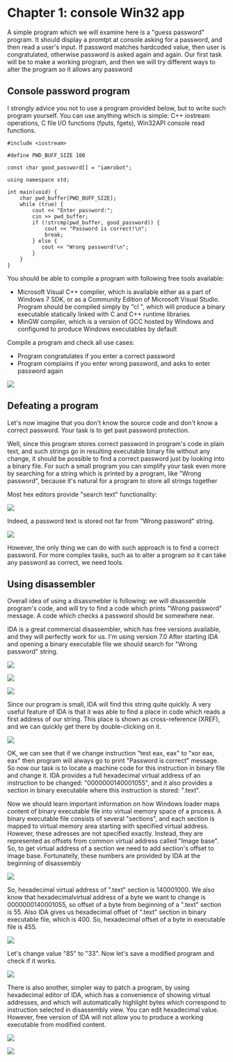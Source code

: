 # Chapter 1: console Win32 app

A simple program which we will examine here is a "guess password" program. It should display a promtpt at console asking for a password, and then read a user's input. If password matches hardcoded value, then user is congratulated, otherwise password is asked again and again.
Our first task will be to make a working program, and then we will try different ways to alter the program so it allows any password

## Console password program
I strongly advice you not to use a program provided below, but to write such program yourself. You can use anything which is simple: C++ iostream operations, C file I/O functions (fputs, fgets), Win32API console read functions.

```
#include <iostream>

#define PWD_BUFF_SIZE 100

const char good_password[] = "iamrobot";

using namespace std;

int main(void) {
    char pwd_buffer[PWD_BUFF_SIZE];
    while (true) {
        cout << "Enter password:";
        cin >> pwd_buffer;
        if (!strcmp(pwd_buffer, good_password)) {
            cout << "Password is correct!\n";
            break;
        } else {
           cout << "Wrong password!\n";
        }
    }
}

```
You should be able to compile a program with following free tools available:
 * Microsoft Visual C++ compiler, which is available either as a part of Windows 7 SDK, or as a Community Edition of Microsoft Visual Studio. Program should be compiled simply by "cl <progname>", which will produce a binary executable statically linked with C and C++ runtime libraries
 * MinGW compiler, which is a version of GCC hosted by Windows and configured to produce Windows executables by default

Compile a program and check all use cases:
 * Program congratulates if you enter a correct password
 * Program complains if you enter wrong password, and asks to enter password again

 ![](pics/prog-enabled.png)

## Defeating a program

Let's now imagine that you don't know the source code and don't know a correct password. Your task is to get past password protection. 

Well, since this program stores correct password in program's code in plain text, and such strings go in resulting executable binary file without any change, it should be possible to find a correct password just by looking into a binary file. For such a small program you can simplify your task even more by searching for a string which is printed by a program, like "Wrong password", because it's natural for a program to store all strings together

Most hex editors provide "search text" functionality:

 ![](pics/hxd-text-search.png)

Indeed, a password text is stored not far from "Wrong password" string.

 ![](pics/hxd-text-found.png)
 
However, the only thing we can do with such approach is to find a correct password. For more complex tasks, such as to alter a program so it can take any password as correct, we need tools.

## Using disassembler

Overall idea of using a disassmebler is following: we will disassemble program's code, and will try to find a code which prints "Wrong password" message. A code which checks a password should be somewhere near.

IDA is a great commercial disassembler, which has free versions available, and they will perfectly work for us. I'm using version 7.0
After starting IDA and opening a binary executable file we should search for "Wrong password" string.

 ![](pics/ida-search-text.png)

 ![](pics/ida-search-text-dlg.png)

 ![](pics/ida-found-text-xref.png)

Since our program is small, IDA will find this string quite quickly. A very useful feature of IDA is that it was able to find a place in code which reads a first address of our string. This place is shown as cross-reference (XREF), and we can quickly get there by double-clicking on it. 

 ![](pics/ida-disassembly.png)

OK, we can see that if we change instruction "test eax, eax" to "xor eax, eax" then program will always go to print "Password is correct" message. So now our task is to locate a machine code for this instruction in binary file and change it.
IDA provides a full hexadecimal virtual address of an instruction to be changed: "0000000140001055", and it also provides a section in binary executable where this instruction is stored: ".text".  

Now we should learn important information on how Windows loader maps content of binary executable file into virtual memory space of a process. A binary executable file consists of several "sections", and each section is mapped to virtual memory area starting with specified virtual address. However, these adresses are not specified exactly. Instead, they are represented as offsets from common virtual address called  "Image base".  So, to get virtual address of a section we need to add section's offset to image base. Fortunatelly, these numbers are provided by IDA at the beginning of disassembly

 ![](pics/ida-disassembly-header.png)

So, hexadecimal virtual address of ".text" section is 140001000. We also know that hexadecimalvirtual address of a byte we want to change is 0000000140001055,  so offset of a byte from beginning of a ".text" section is 55. Also IDA gives us hexadecimal offset of ".text" section in binary executable file, which is 400. So, hexadecimal offset of a byte in executable file is 455. 

 ![](pics/hxd-patching.png)

Let's change value "85" to "33". Now let's save a modified program and check if it works.

 ![](pics/prog-disabled.png)

There is also another, simpler way to patch a program, by using hexadecimal editor of IDA, which has a convenience of showing virtual addresses, and which will automatically highlight bytes which correspond to instruction selected in disassembly view. You can edit hexadecimal value. However, free version of IDA will not allow you to produce a working executable from modified content.

 ![](pics/ida-patching-instruction.png)

 ![](pics/ida-patching-bytes.png)
